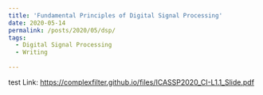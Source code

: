 ```yaml
---
title: 'Fundamental Principles of Digital Signal Processing'
date: 2020-05-14
permalink: /posts/2020/05/dsp/
tags:
  - Digital Signal Processing
  - Writing
  
---
```

test
Link:
https://complexfilter.github.io/files/ICASSP2020_CI-L1.1_Slide.pdf
